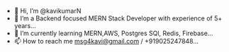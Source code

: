 - 👋 Hi, I’m @kavikumarN 
- 👀 I’m a Backend focused MERN Stack Developer with experience of 5+ years...
- 🌱 I’m currently learning MERN,AWS, Postgres SQl, Redis, Firebase...
- 📫 How to reach me msg4kavi@gmail.com / +919025247848...
